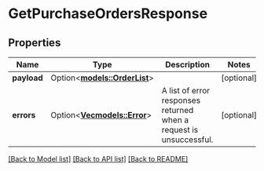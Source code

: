 # GetPurchaseOrdersResponse

## Properties

Name | Type | Description | Notes
------------ | ------------- | ------------- | -------------
**payload** | Option<[**models::OrderList**](OrderList.md)> |  | [optional]
**errors** | Option<[**Vec<models::Error>**](Error.md)> | A list of error responses returned when a request is unsuccessful. | [optional]

[[Back to Model list]](../README.md#documentation-for-models) [[Back to API list]](../README.md#documentation-for-api-endpoints) [[Back to README]](../README.md)


